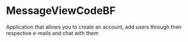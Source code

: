 # MessageViewCodeBF
Application that allows you to create an account, add users through their respective e-mails and chat with them
